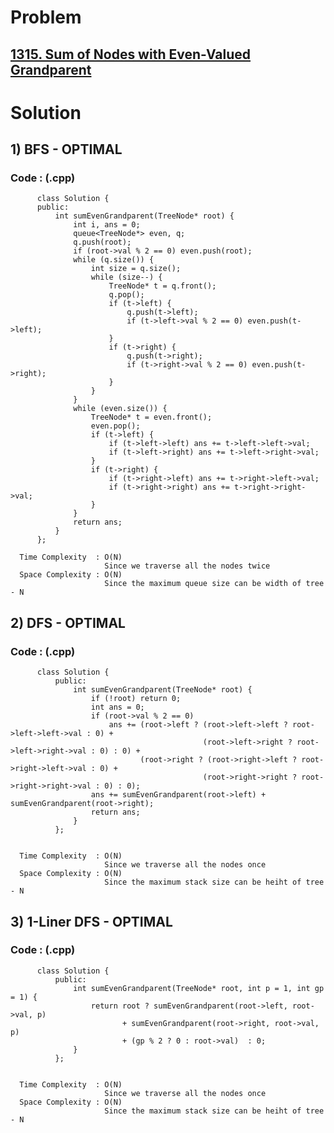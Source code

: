 # Problem

## [1315. Sum of Nodes with Even-Valued Grandparent](https://leetcode.com/problems/sum-of-nodes-with-even-valued-grandparent/)


# Solution 

## 1) BFS - OPTIMAL

       
      
      
   ### Code : (.cpp)
    
          class Solution {
          public:
              int sumEvenGrandparent(TreeNode* root) {
                  int i, ans = 0;
                  queue<TreeNode*> even, q;
                  q.push(root);
                  if (root->val % 2 == 0) even.push(root);
                  while (q.size()) {
                      int size = q.size();
                      while (size--) {
                          TreeNode* t = q.front();
                          q.pop();
                          if (t->left) {
                              q.push(t->left);
                              if (t->left->val % 2 == 0) even.push(t->left);
                          }
                          if (t->right) {
                              q.push(t->right);
                              if (t->right->val % 2 == 0) even.push(t->right);
                          }
                      }
                  }
                  while (even.size()) {
                      TreeNode* t = even.front();
                      even.pop();
                      if (t->left) {
                          if (t->left->left) ans += t->left->left->val;
                          if (t->left->right) ans += t->left->right->val;
                      }
                      if (t->right) {
                          if (t->right->left) ans += t->right->left->val;
                          if (t->right->right) ans += t->right->right->val;
                      }
                  }
                  return ans;
              }
          };
 
      Time Complexity  : O(N) 
                         Since we traverse all the nodes twice
      Space Complexity : O(N)
                         Since the maximum queue size can be width of tree - N 
                         
                         
## 2) DFS - OPTIMAL

       
      
      
   ### Code : (.cpp)
    
          class Solution {
              public:
                  int sumEvenGrandparent(TreeNode* root) {
                      if (!root) return 0;
                      int ans = 0;
                      if (root->val % 2 == 0) 
                          ans += (root->left ? (root->left->left ? root->left->left->val : 0) + 
                                               (root->left->right ? root->left->right->val : 0) : 0) + 
                                 (root->right ? (root->right->left ? root->right->left->val : 0) + 
                                               (root->right->right ? root->right->right->val : 0) : 0);
                      ans += sumEvenGrandparent(root->left) + sumEvenGrandparent(root->right);
                      return ans;
                  }
              };
 
 
      Time Complexity  : O(N) 
                         Since we traverse all the nodes once
      Space Complexity : O(N)
                         Since the maximum stack size can be heiht of tree - N 
                         
                                        
                         
## 3) 1-Liner DFS - OPTIMAL

       
      
      
   ### Code : (.cpp)
    
          class Solution {
              public:
                  int sumEvenGrandparent(TreeNode* root, int p = 1, int gp = 1) {
                      return root ? sumEvenGrandparent(root->left, root->val, p)
                             + sumEvenGrandparent(root->right, root->val, p)
                             + (gp % 2 ? 0 : root->val)  : 0;
                  }
              };
 
 
      Time Complexity  : O(N) 
                         Since we traverse all the nodes once
      Space Complexity : O(N)
                         Since the maximum stack size can be heiht of tree - N 
                         
                                        
